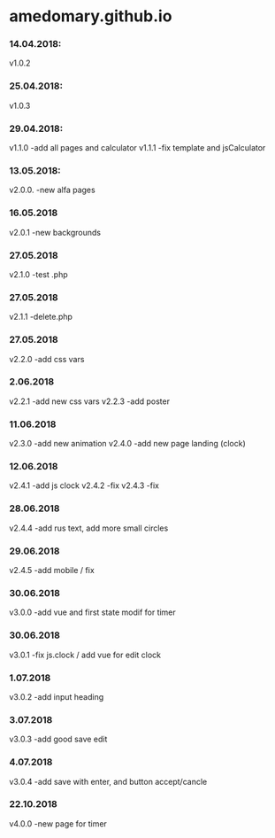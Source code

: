 # amedomary.github.io

### 14.04.2018:
v1.0.2

### 25.04.2018:
v1.0.3

### 29.04.2018:
v1.1.0 -add all pages and calculator
v1.1.1 -fix template and jsCalculator

### 13.05.2018:
v2.0.0. -new alfa pages

### 16.05.2018
v2.0.1 -new backgrounds

### 27.05.2018
v2.1.0 -test .php

### 27.05.2018
v2.1.1 -delete.php

### 27.05.2018
v2.2.0 -add css vars

### 2.06.2018
v2.2.1 -add new css vars
v2.2.3 -add poster

### 11.06.2018
v2.3.0 -add new animation
v2.4.0 -add new page landing (clock)

### 12.06.2018
v2.4.1 -add js clock
v2.4.2 -fix
v2.4.3 -fix

### 28.06.2018
v2.4.4 -add rus text, add more small circles

### 29.06.2018
v2.4.5 -add mobile / fix

### 30.06.2018
v3.0.0 -add vue and first state modif for timer

### 30.06.2018
v3.0.1 -fix js.clock / add vue for edit clock

### 1.07.2018
v3.0.2 -add input heading

### 3.07.2018
v3.0.3 -add good save edit

### 4.07.2018
v3.0.4 -add save with enter, and button accept/cancle

### 22.10.2018
v4.0.0 -new page for timer